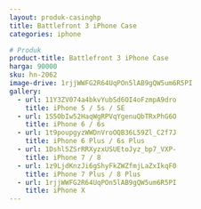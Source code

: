 ```yaml
---
layout: produk-casinghp
title: Battlefront 3 iPhone Case
categories: iphone

# Produk
product-title: Battlefront 3 iPhone Case
harga: 90000
sku: hn-2062
image-drive: 1rjjWWFG2R64UqPOn5lAB9gQW5um6R5PI
gallery:
  - url: 11Y3ZV074a4bkvYubSd6OI4oFzmpA9dro
    title: iPhone 5 / 5s / SE
  - url: 1S5ObIw52HaqWgRPVqYgenuQbTRxPhG6O
    title: iPhone 6 / 6s
  - url: 1t9poupgyzWWDnVroOQB36L59Zl_C2f7J
    title: iPhone 6 Plus / 6s Plus
  - url: 1Dshl5ZSrRRXyzxUSUEtoJyz_bp7_VXP-
    title: iPhone 7 / 8
  - url: 1z9LjdKnzJi6gShyFkZWZfmjLaZxIkqF0
    title: iPhone 7 Plus / 8 Plus
  - url: 1rjjWWFG2R64UqPOn5lAB9gQW5um6R5PI
    title: iPhone X
---
```

